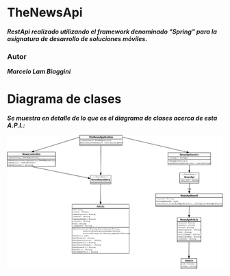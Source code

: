 # TheNewsApi

**_RestApi realizado utilizando el framework denominado "Spring" para la asignatura de desarrollo de soluciones móviles._**

### Autor

**_Marcelo Lam Biaggini_**

# Diagrama de clases

**_Se muestra en detalle de lo que es el diagrama de clases acerca de esta A.P.I.:_**

![Diagrama de clases](/DiagramaNewsApi.png)
